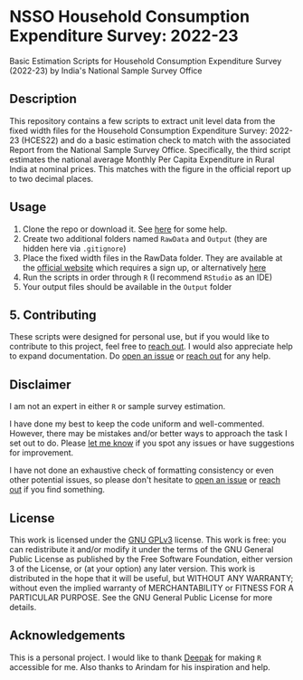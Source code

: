 # NSSO Household Consumption Expenditure Survey: 2022-23
Basic Estimation Scripts for Household Consumption Expenditure Survey (2022-23) by India's National Sample Survey Office

## Description
This repository contains a few scripts to extract unit level data from the fixed width files for the Household Consumption Expenditure Survey: 2022-23 (HCES22) and do a basic estimation check to match with the associated Report from the National Sample Survey Office.
Specifically, the third script estimates the national average Monthly Per Capita Expenditure in Rural India at nominal prices. This matches with the figure in the official report up to two decimal places.

## Usage
1. Clone the repo or download it. See [here](https://resources.github.com/github-and-rstudio/) for some help.
2. Create two additional folders named `RawData` and `Output`  (they are hidden here via `.gitignore`)
3. Place the fixed width files in the RawData folder. They are available at the [official website](https://microdata.gov.in/nada43/index.php/catalog/194) which requires a sign up, or alternatively [here](https://github.com/advaitmoharir/hces_2022/tree/main/03_raw) 
4. Run the scripts in order through `R` (I recommend `RStudio` as an IDE)
5. Your output files should be available in the `Output` folder

## 5. Contributing

These scripts were designed for personal use, but if you would like to contribute to this project, feel free to [reach out](https://twitter.com/all_awry). I would also appreciate help to expand documentation. Do [open an issue](https://github.com/s7u512/NSSO-77-SAS/issues/new) or [reach out](https://twitter.com/all_awry) for any help.

## Disclaimer

I am not an expert in either `R` or sample survey estimation. 

I have done my best to keep the code uniform and well-commented. However, there may be mistakes and/or better ways to approach the task I set out to do. Please [let me know](https://twitter.com/all_awry) if you spot any issues or have suggestions for improvement.

I have not done an exhaustive check of formatting consistency or even other potential issues, so please don't hesitate to [open an issue](https://github.com/s7u512/NSSO-77-SAS/issues/new) or [reach out](https://twitter.com/all_awry) if you find something.

## License

This work is licensed under the [GNU GPLv3](https://www.gnu.org/licenses/gpl-3.0.html) license. This work is free: you can redistribute it and/or modify it under the terms of the GNU General Public License as published by the Free Software Foundation, either version 3 of the License, or (at your option) any later version. This work is distributed in the hope that it will be useful, but WITHOUT ANY WARRANTY; without even the implied warranty of MERCHANTABILITY or FITNESS FOR A PARTICULAR PURPOSE. See the GNU General Public License for more details.

## Acknowledgements

This is a personal project. I would like to thank [Deepak](https://github.com/deepakjohnson91/) for making `R` accessible for me. Also thanks to Arindam for his inspiration and help. 

